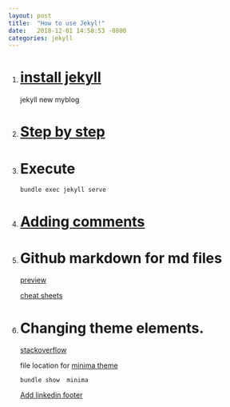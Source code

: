 ```yaml
---
layout: post
title:  "How to use Jekyl!"
date:   2018-12-01 14:58:53 -0800
categories: jekyll
---
```

1. # [install jekyll](https://jekyllrb.com/docs/)
	jekyll new myblog

1. # [Step by step](https://jekyllrb.com/docs/step-by-step/04-layouts/)

1. # Execute

   `bundle exec jekyll serve`

1. # [Adding comments](https://deepaksood619.github.io/technology/adding-comments-system-for-posts-in-jekyll/)

1. # Github markdown for md files

   [preview](https://markdownlivepreview.com/)

   [cheat sheets](https://github.com/adam-p/markdown-here/wiki/Markdown-Cheatsheet)
   
1. # Changing theme elements.

   [stackoverflow](https://stackoverflow.com/questions/43670690/suppress-blog-footer-in-jekyll-kramdown)
   
   file location for [minima theme](file:///C:/Ruby25-x64/lib/ruby/gems/2.5.0/gems/minima-2.5.0/)
   
	`bundle show  minima`
   
   [Add linkedin footer](https://gist.github.com/rashivkp/71a56304fecc6def1fa3)

